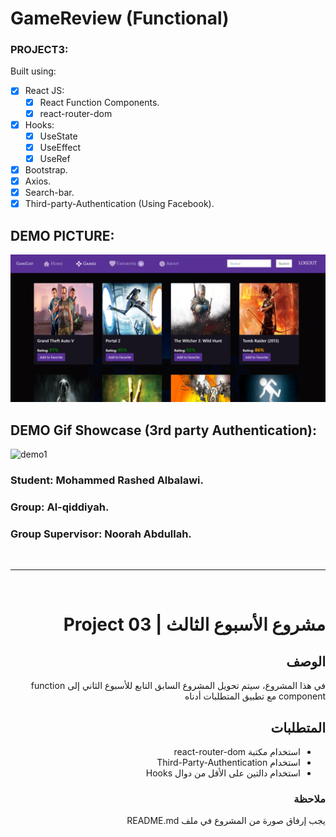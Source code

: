 # GameReview (Functional)

### PROJECT3: 
Built using:

 - [x] React JS:
	 - [x] React Function Components.
	 - [x] react-router-dom
 - [x] Hooks:
	 - [x] UseState
	 - [x] UseEffect
	 - [x] UseRef
 - [x] Bootstrap.
 - [x] Axios.
 - [x] Search-bar.
 - [x] Third-party-Authentication (Using Facebook).

## DEMO PICTURE:
![demo1](./demo0.png)

## DEMO Gif Showcase (3rd party Authentication):
![demo1](./demo1.gif)


### <b> Student:</b>  Mohammed Rashed Albalawi.
### <b> Group:</b>  Al-qiddiyah.
### <b> Group Supervisor:</b>  Noorah Abdullah.


<br />
<hr />
<br />







 <div dir="rtl">
  
# مشروع الأسبوع الثالث | Project 03 
## الوصف
في هذا المشروع، سيتم تحويل المشروع السابق التابع للأسبوع الثاني إلى function component مع تطبيق المتطلبات أدناه
## المتطلبات
- استخدام مكتبة react-router-dom 
- استخدام Third-Party-Authentication 
- استخدام دالتين على الأقل من دوال Hooks

### ملاحظة
يجب إرفاق صورة من المشروع في ملف README.md
  
</div>
